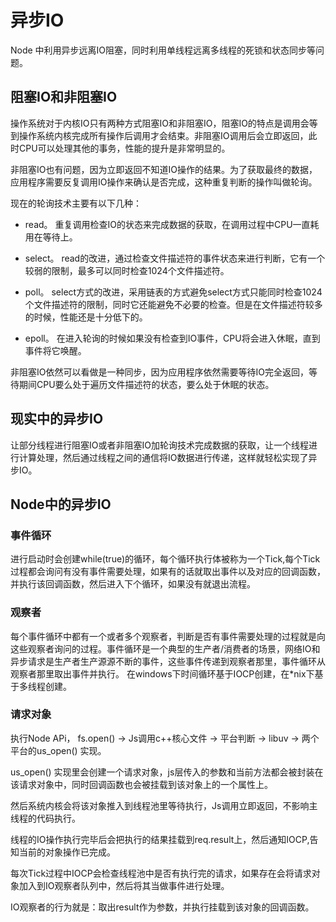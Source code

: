 # 异步IO

Node 中利用异步远离IO阻塞，同时利用单线程远离多线程的死锁和状态同步等问题。

## 阻塞IO和非阻塞IO

操作系统对于内核IO只有两种方式阻塞IO和非阻塞IO，阻塞IO的特点是调用会等到操作系统内核完成所有操作后调用才会结束。非阻塞IO调用后会立即返回，此时CPU可以处理其他的事务，性能的提升是非常明显的。

非阻塞IO也有问题，因为立即返回不知道IO操作的结果。为了获取最终的数据，应用程序需要反复调用IO操作来确认是否完成，这种重复判断的操作叫做轮询。

现在的轮询技术主要有以下几种：

* read。 重复调用检查IO的状态来完成数据的获取，在调用过程中CPU一直耗用在等待上。

* select。 read的改进，通过检查文件描述符的事件状态来进行判断，它有一个较弱的限制，最多可以同时检查1024个文件描述符。

* poll。 select方式的改进，采用链表的方式避免select方式只能同时检查1024个文件描述符的限制，同时它还能避免不必要的检查。但是在文件描述符较多的时候，性能还是十分低下的。

* epoll。 在进入轮询的时候如果没有检查到IO事件，CPU将会进入休眠，直到事件将它唤醒。

非阻塞IO依然可以看做是一种同步，因为应用程序依然需要等待IO完全返回，等待期间CPU要么处于遍历文件描述符的状态，要么处于休眠的状态。

## 现实中的异步IO

让部分线程进行阻塞IO或者非阻塞IO加轮询技术完成数据的获取，让一个线程进行计算处理，然后通过线程之间的通信将IO数据进行传递，这样就轻松实现了异步IO。

## Node中的异步IO

### 事件循环

进行启动时会创建while(true)的循环，每个循环执行体被称为一个Tick,每个Tick过程都会询问有没有事件需要处理，如果有的话就取出事件以及对应的回调函数，并执行该回调函数，然后进入下个循环，如果没有就退出流程。

### 观察者

每个事件循环中都有一个或者多个观察者，判断是否有事件需要处理的过程就是向这些观察者询问的过程。事件循环是一个典型的生产者/消费者的场景，网络IO和异步请求是生产者生产源源不断的事件，这些事件传递到观察者那里，事件循环从观察者那里取出事件并执行。
在windows下时间循环基于IOCP创建，在*nix下基于多线程创建。

### 请求对象

执行Node APi， fs.open() -> Js调用c++核心文件 -> 平台判断 -> libuv -> 两个平台的us_open() 实现。

us_open() 实现里会创建一个请求对象，js层传入的参数和当前方法都会被封装在该请求对象中，同时回调函数也会被挂载到该对象上的一个属性上。

然后系统内核会将该对象推入到线程池里等待执行，Js调用立即返回，不影响主线程的代码执行。

线程的IO操作执行完毕后会把执行的结果挂载到req.result上，然后通知IOCP,告知当前的对象操作已完成。

每次Tick过程中IOCP会检查线程池中是否有执行完的请求，如果存在会将请求对象加入到IO观察者队列中，然后将其当做事件进行处理。

IO观察者的行为就是：取出result作为参数，并执行挂载到该对象的回调函数。


